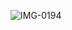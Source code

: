![IMG-0194](https://user-images.githubusercontent.com/43926105/89132734-eaf20780-d533-11ea-9d28-0f24c4cdb08e.JPG)
